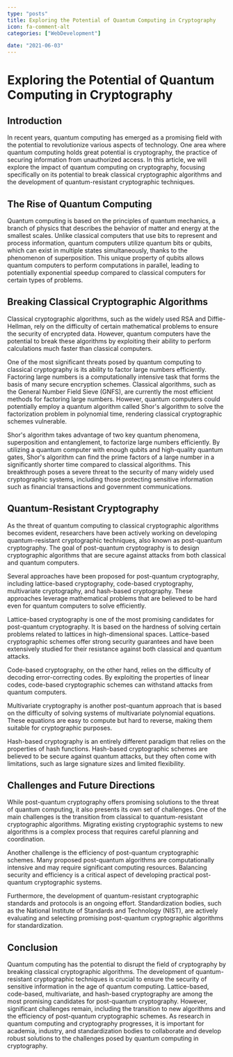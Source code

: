 ```yaml
---
type: "posts"
title: Exploring the Potential of Quantum Computing in Cryptography
icon: fa-comment-alt
categories: ["WebDevelopment"]

date: "2021-06-03"
---
```




# Exploring the Potential of Quantum Computing in Cryptography

## Introduction

In recent years, quantum computing has emerged as a promising field with the potential to revolutionize various aspects of technology. One area where quantum computing holds great potential is cryptography, the practice of securing information from unauthorized access. In this article, we will explore the impact of quantum computing on cryptography, focusing specifically on its potential to break classical cryptographic algorithms and the development of quantum-resistant cryptographic techniques. 

## The Rise of Quantum Computing

Quantum computing is based on the principles of quantum mechanics, a branch of physics that describes the behavior of matter and energy at the smallest scales. Unlike classical computers that use bits to represent and process information, quantum computers utilize quantum bits or qubits, which can exist in multiple states simultaneously, thanks to the phenomenon of superposition. This unique property of qubits allows quantum computers to perform computations in parallel, leading to potentially exponential speedup compared to classical computers for certain types of problems.

## Breaking Classical Cryptographic Algorithms

Classical cryptographic algorithms, such as the widely used RSA and Diffie-Hellman, rely on the difficulty of certain mathematical problems to ensure the security of encrypted data. However, quantum computers have the potential to break these algorithms by exploiting their ability to perform calculations much faster than classical computers.

One of the most significant threats posed by quantum computing to classical cryptography is its ability to factor large numbers efficiently. Factoring large numbers is a computationally intensive task that forms the basis of many secure encryption schemes. Classical algorithms, such as the General Number Field Sieve (GNFS), are currently the most efficient methods for factoring large numbers. However, quantum computers could potentially employ a quantum algorithm called Shor's algorithm to solve the factorization problem in polynomial time, rendering classical cryptographic schemes vulnerable.

Shor's algorithm takes advantage of two key quantum phenomena, superposition and entanglement, to factorize large numbers efficiently. By utilizing a quantum computer with enough qubits and high-quality quantum gates, Shor's algorithm can find the prime factors of a large number in a significantly shorter time compared to classical algorithms. This breakthrough poses a severe threat to the security of many widely used cryptographic systems, including those protecting sensitive information such as financial transactions and government communications.

## Quantum-Resistant Cryptography

As the threat of quantum computing to classical cryptographic algorithms becomes evident, researchers have been actively working on developing quantum-resistant cryptographic techniques, also known as post-quantum cryptography. The goal of post-quantum cryptography is to design cryptographic algorithms that are secure against attacks from both classical and quantum computers.

Several approaches have been proposed for post-quantum cryptography, including lattice-based cryptography, code-based cryptography, multivariate cryptography, and hash-based cryptography. These approaches leverage mathematical problems that are believed to be hard even for quantum computers to solve efficiently.

Lattice-based cryptography is one of the most promising candidates for post-quantum cryptography. It is based on the hardness of solving certain problems related to lattices in high-dimensional spaces. Lattice-based cryptographic schemes offer strong security guarantees and have been extensively studied for their resistance against both classical and quantum attacks.

Code-based cryptography, on the other hand, relies on the difficulty of decoding error-correcting codes. By exploiting the properties of linear codes, code-based cryptographic schemes can withstand attacks from quantum computers.

Multivariate cryptography is another post-quantum approach that is based on the difficulty of solving systems of multivariate polynomial equations. These equations are easy to compute but hard to reverse, making them suitable for cryptographic purposes.

Hash-based cryptography is an entirely different paradigm that relies on the properties of hash functions. Hash-based cryptographic schemes are believed to be secure against quantum attacks, but they often come with limitations, such as large signature sizes and limited flexibility.

## Challenges and Future Directions

While post-quantum cryptography offers promising solutions to the threat of quantum computing, it also presents its own set of challenges. One of the main challenges is the transition from classical to quantum-resistant cryptographic algorithms. Migrating existing cryptographic systems to new algorithms is a complex process that requires careful planning and coordination.

Another challenge is the efficiency of post-quantum cryptographic schemes. Many proposed post-quantum algorithms are computationally intensive and may require significant computing resources. Balancing security and efficiency is a critical aspect of developing practical post-quantum cryptographic systems.

Furthermore, the development of quantum-resistant cryptographic standards and protocols is an ongoing effort. Standardization bodies, such as the National Institute of Standards and Technology (NIST), are actively evaluating and selecting promising post-quantum cryptographic algorithms for standardization.

## Conclusion

Quantum computing has the potential to disrupt the field of cryptography by breaking classical cryptographic algorithms. The development of quantum-resistant cryptographic techniques is crucial to ensure the security of sensitive information in the age of quantum computing. Lattice-based, code-based, multivariate, and hash-based cryptography are among the most promising candidates for post-quantum cryptography. However, significant challenges remain, including the transition to new algorithms and the efficiency of post-quantum cryptographic schemes. As research in quantum computing and cryptography progresses, it is important for academia, industry, and standardization bodies to collaborate and develop robust solutions to the challenges posed by quantum computing in cryptography.